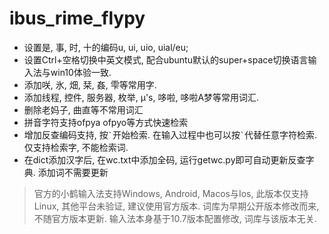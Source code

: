 # ibus_rime_flypy
* 设置是, 事, 时, 十的编码u, ui, uio, uial/eu;
* 设置Ctrl+空格切换中英文模式, 配合ubuntu默认的super+space切换语言输入法与win10体验一致.
* 添加咲, 氷, 畑, 栞, 姦, 雫等常用字.
* 添加线程, 控件, 服务器, 枚举, μ's, 哆啦, 哆啦A梦等常用词汇.
* 删除老妈子, 曲直等不常用词汇
* 拼音字符支持ofpya ofpyo等方式快速检索
* 增加反查编码支持, 按`` ` ``开始检索. 在输入过程中也可以按`` ` ``代替任意字符检索. 仅支持检索字, 不能检索词.
* 在dict添加汉字后, 在wc.txt中添加全码, 运行getwc.py即可自动更新反查字典. 添加词不需要更新
> 官方的小鹤输入法支持Windows, Android, Macos与Ios, 此版本仅支持Linux, 其他平台未验证, 建议使用官方版本. 词库为早期公开版本修改而来, 不随官方版本更新. 输入法本身基于10.7版本配置修改, 词库与该版本无关.
